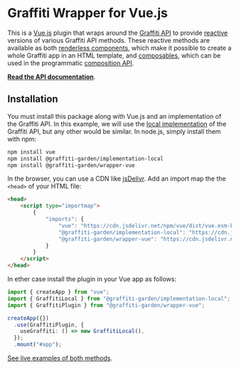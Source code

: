 # Graffiti Wrapper for Vue.js

This is a [Vue.js](https://vuejs.org/) plugin that wraps around
the [Graffiti API](https://api.graffiti.garden/classes/Graffiti.html)
to provide [reactive](https://en.wikipedia.org/wiki/Reactive_programming) versions
of various Graffiti API methods.
These reactive methods are available as both
[renderless components](https://vuejs.org/guide/components/slots#renderless-components),
which make it possible to create a whole Graffiti app in an HTML template,
and [composables](https://vuejs.org/guide/reusability/composables.html),
which can be used in the programmatic [composition API](https://vuejs.org/guide/extras/composition-api-faq.html).

[**Read the API documentation**](https://vue.graffiti.garden/variables/GrafittiPlugin.html).

## Installation

You must install this package along with Vue.js and an implementation of the Graffiti API.
In this example, we will use the [local implementation](https://github.com/graffiti-garden/implementation-local)
of the Graffiti API, but any other would be similar.
In node.js, simply install them with npm:

```bash
npm install vue
npm install @graffiti-garden/implementation-local
npm install @graffiti-garden/wrapper-vue
```

In the browser, you can use a CDN like
[jsDelivr](https://www.jsdelivr.com/).
Add an import map the the `<head>` of your HTML file:

```html
<head>
    <script type="importmap">
        {
            "imports": {
                "vue": "https://cdn.jsdelivr.net/npm/vue/dist/vue.esm-browser.js",
                "@graffiti-garden/implementation-local": "https://cdn.jsdelivr.net/npm/@graffiti-garden/implementation-local/dist/index.browser.js",
                "@graffiti-garden/wrapper-vue": "https://cdn.jsdelivr.net/npm/@graffiti-garden/wrapper-vue/dist/plugin.mjs"
            }
        }
    </script>
</head>
```

In ether case install the plugin in your Vue app as follows:

```typescript
import { createApp } from "vue";
import { GraffitiLocal } from "@graffiti-garden/implementation-local";
import { GraffitiPlugin } from "@graffiti-garden/wrapper-vue";

createApp({})
  .use(GraffitiPlugin, {
    useGraffiti: () => new GraffitiLocal(),
  });
  .mount("#app");
```

[See live examples of both methods](/examples).
